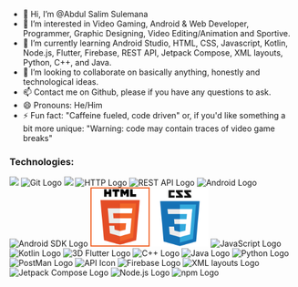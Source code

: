 - 👋 Hi, I’m @Abdul Salim Sulemana
- 👀 I’m interested in Video Gaming, Android & Web Developer, Programmer, Graphic Designing, Video Editing/Animation and Sportive.
- 🌱 I’m currently learning Android Studio, HTML, CSS, Javascript, Kotlin, Node.js, Flutter, Firebase, REST API, Jetpack Compose, XML layouts, Python, C++, and Java.
- 💞️ I’m looking to collaborate on basically anything, honestly and technological ideas.
- 📫 Contact me on Github, please if you have any questions to ask.
- 😄 Pronouns: He/Him
- ⚡ Fun fact: "Caffeine fueled, code driven" or, if you'd like something a bit more unique: "Warning: code may contain traces of video game breaks"
  
### Technologies:

<p>
<!-- Android Logo  -->
<img height="100" src="https://github.com/user-attachments/assets/1a2ba78c-395b-416a-a0a1-4f652cca092b">

<!-- Git & GitHub Copilot Logos -->
<img height="100" src="https://user-images.githubusercontent.com/25181517/117364277-fc4eb280-aebd-11eb-8769-a3583c6a2037.png" alt="Git Logo">
<img height="100" src="https://camo.githubusercontent.com/925fb9aa3e8975b31c6f2f240cf8765ed8a9bd92ec092b00fdf131bfd898f628/68747470733a2f2f6f63746f6465782e6769746875622e636f6d2f696d616765732f6f726967696e616c2e706e67">

<!-- HTTP Logo -->
<img height="100" src="https://user-images.githubusercontent.com/25181517/121258433-2d504780-c8af-11eb-8324-92f1305ded79.png" alt="HTTP Logo">

<!-- REST API Logo -->
<img height="100" src="https://user-images.githubusercontent.com/25181517/117208135-11134380-adf5-11eb-8878-040fd0f015b2.png" alt="REST API Logo">

<!-- Master Android APIs & Frameworks (Android SDK icon) -->
<img height="100" src="https://upload.wikimedia.org/wikipedia/commons/d/d7/Android_robot.svg" alt="Android Logo">
<img height="100" src="https://upload.wikimedia.org/wikipedia/commons/3/3e/Android_logo_2019.png" alt="Android SDK Logo">

<!-- Combined HTML, CSS & JavaScript in one picture -->
<img height="100" src="https://raw.githubusercontent.com/devicons/devicon/master/icons/html5/html5-original-wordmark.svg" alt="HTML CSS JS Combo" style="border: 2px solid #f16529;">

<!-- CSS Logo -->
<img height="100" src="https://raw.githubusercontent.com/devicons/devicon/master/icons/css3/css3-original-wordmark.svg" alt="CSS Logo">

<!-- JavaScript Logo -->
<img height="100" src="https://upload.wikimedia.org/wikipedia/commons/6/6a/JavaScript-logo.png" alt="JavaScript Logo">

<!-- Kotlin Logo (Alternative) -->
<img height="100" src="https://upload.wikimedia.org/wikipedia/commons/7/74/Kotlin_Icon.png" alt="Kotlin Logo">

<!-- 3D Flutter Logo -->
<img height="100" src="https://storage.googleapis.com/cms-storage-bucket/0dbfcc7a59cd1cf16282.png" alt="3D Flutter Logo">

<!-- C++ Logo -->
<img height="100" src="https://upload.wikimedia.org/wikipedia/commons/1/18/ISO_C%2B%2B_Logo.svg" alt="C++ Logo">

<!-- Java Logo -->
<img height="100" src="https://cdn.iconscout.com/icon/free/png-256/free-java-60-1174953.png" alt="Java Logo">

<!-- Python Logo -->
<img height="100" src="https://cdn.iconscout.com/icon/free/png-256/free-python-2-226051.png" alt="Python Logo">

<!-- PostMan Logo -->
<img height="100" src="https://user-images.githubusercontent.com/25181517/121302453-01a67f00-c8fa-11eb-8c86-2ee00734c9a8.png" alt="PostMan Logo">
  
<!-- API Icon (generic) -->
<img height="100" src="https://cdn-icons-png.flaticon.com/512/1055/1055646.png" alt="API Icon">

<!-- Firebase Logo -->
<img height="100" src="https://firebase.google.com/downloads/brand-guidelines/PNG/logo-standard.png" alt="Firebase Logo">

<!-- XML layouts Logo -->
<img height="100" src="https://www.kindpng.com/picc/m/367-3679723_xml-xml-logo-hd-png-download.png" alt="XML layouts Logo">

<!-- Jetpack Logo -->
<img height="100" src="https://miro.medium.com/v2/resize:fit:1200/0*_ca1XWfApCvDwk_S.jpg" alt="Jetpack Compose Logo">

<!-- Node.js Logo -->
<img height="100" src="https://pluspng.com/img-png/nodejs-logo-vector-png-desktop-background-2560.png" alt="Node.js Logo">

<!-- npm Logo -->
<img height="100" src="https://logospng.org/download/npm/npm-2048.png" alt="npm Logo">
</p>
<!---
Anonymous_Cyber is a ✨ special ✨ repository because its `README.md` (this file) appears on your GitHub profile.
You can click the Preview link to take a look at your changes.
--->
